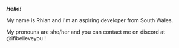 _**Hello!**_


My name is Rhian and i'm an aspiring developer from South Wales.
 
 My pronouns are she/her and you can contact me on discord at @ifibelieveyou !

<!---
rhilg/rhilg is a ✨ special ✨ repository because its `README.md` (this file) appears on your GitHub profile.
You can click the Preview link to take a look at your changes.
--->
